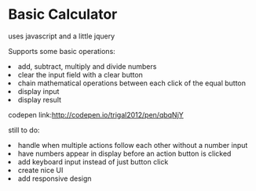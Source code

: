 <h1>Basic Calculator</h1>

<p>uses javascript and a little jquery</p>
<p>Supports some basic operations:</p>
<li>add, subtract, multiply and divide numbers</li>
<li>clear the input field with a clear button</li>
<li>chain mathematical operations between each click of the equal button</li>
<li>display input</li>
<li>display result</li>


codepen link:http://codepen.io/trigal2012/pen/qbqNjY


still to do:
<li>handle when multiple actions follow each other without a number input
<li>have numbers appear in display before an action button is clicked
<li>add keyboard input instead of just button click
<li>create nice UI
<li>add responsive design
